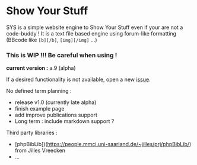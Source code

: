 Show Your Stuff
=============

SYS is a simple website engine to Show Your Stuff even if your are not a code-buddy !
It is a text file based engine using forum-like formatting (BBcode like `[b][/b]`, `[img][/img]` ...)

### This is WIP !!! Be careful when using ! ###
**current version :** a.9 (alpha)

If a desired functionality is not available, open a new [issue](https://github.com/r1d1/showyourstuff/issues).

No defined term planning :
* release v1.0 (currently late alpha)
* finish example page
* add improve publications support
* Long term : include markdown support ?

Third party libraries :
* [phpBibLib])(https://people.mmci.uni-saarland.de/~jilles/prj/phpBibLib/) from Jilles Vreecken
* ...
